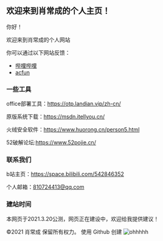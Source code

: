 ## 欢迎来到肖常成的个人主页！
<p>你好！</p>
<p>欢迎来到肖常成的个人网站 </p>
<p>你可以通过以下网站反馈：</p>

<ul>
  <li> <a href="https://space.bilibili.com/542846352">哔哩哔哩</a> </li>
  <li> <a href="https://www.acfun.cn/u/48681069">acfun</a> </li>
</ul>

### 一些工具

office部署工具：https://otp.landian.vip/zh-cn/

原版系统下载：https://msdn.itellyou.cn/

火绒安全软件：https://www.huorong.cn/person5.html

52破解论坛:https://www.52pojie.cn/

### 联系我们

b站主页：https://space.bilibili.com/542846352

个人邮箱：810724413@qq.com

### 建站时间

本网页于2021.3.20公测，网页正在建设中，欢迎给我提供建议！

©2021 肖常成 保留所有权力。       使用 Github 创建
![ohhhhh](https://user-images.githubusercontent.com/74668484/111892856-f6019580-8a39-11eb-838d-f7909e301595.gif)
